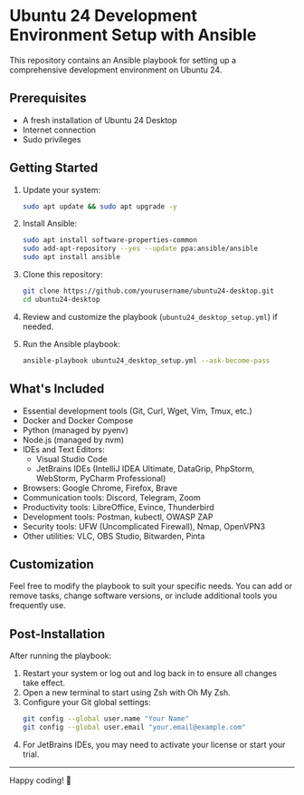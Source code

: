 # Ubuntu 24 Development Environment Setup with Ansible

This repository contains an Ansible playbook for setting up a comprehensive development environment on Ubuntu 24.

## Prerequisites

- A fresh installation of Ubuntu 24 Desktop
- Internet connection
- Sudo privileges

## Getting Started

1. Update your system:
   ```bash
   sudo apt update && sudo apt upgrade -y
   ```

2. Install Ansible:
   ```bash
   sudo apt install software-properties-common
   sudo add-apt-repository --yes --update ppa:ansible/ansible
   sudo apt install ansible
   ```

3. Clone this repository:
   ```bash
   git clone https://github.com/yourusername/ubuntu24-desktop.git
   cd ubuntu24-desktop
   ```

4. Review and customize the playbook (`ubuntu24_desktop_setup.yml`) if needed.

5. Run the Ansible playbook:
   ```bash
   ansible-playbook ubuntu24_desktop_setup.yml --ask-become-pass
   ```

## What's Included

- Essential development tools (Git, Curl, Wget, Vim, Tmux, etc.)
- Docker and Docker Compose
- Python (managed by pyenv)
- Node.js (managed by nvm)
- IDEs and Text Editors:
  - Visual Studio Code
  - JetBrains IDEs (IntelliJ IDEA Ultimate, DataGrip, PhpStorm, WebStorm, PyCharm Professional)
- Browsers: Google Chrome, Firefox, Brave
- Communication tools: Discord, Telegram, Zoom
- Productivity tools: LibreOffice, Evince, Thunderbird
- Development tools: Postman, kubectl, OWASP ZAP
- Security tools: UFW (Uncomplicated Firewall), Nmap, OpenVPN3
- Other utilities: VLC, OBS Studio, Bitwarden, Pinta

## Customization

Feel free to modify the playbook to suit your specific needs. You can add or remove tasks, change software versions, or include additional tools you frequently use.

## Post-Installation

After running the playbook:
1. Restart your system or log out and log back in to ensure all changes take effect.
2. Open a new terminal to start using Zsh with Oh My Zsh.
3. Configure your Git global settings:
   ```bash
   git config --global user.name "Your Name"
   git config --global user.email "your.email@example.com"
   ```
4. For JetBrains IDEs, you may need to activate your license or start your trial.


---

Happy coding! 🚀